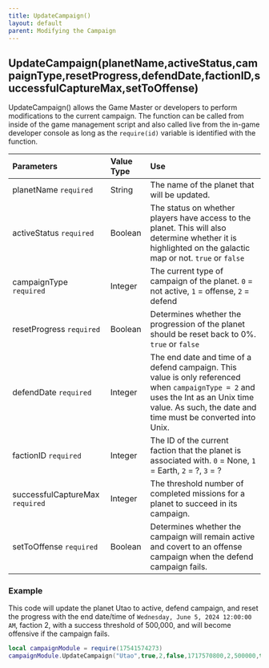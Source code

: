 ```yaml
---
title: UpdateCampaign()
layout: default
parent: Modifying the Campaign
---
```


<h2>UpdateCampaign(planetName,activeStatus,campaignType,resetProgress,defendDate,factionID,successfulCaptureMax,setToOffense)</h2>

UpdateCampaign() allows the Game Master or developers to perform modifications to the current campaign. The function can be called from inside of the game management script and also called live from the in-game developer console as long as the `require(id)` variable is identified with the function.

| Parameters     | Value Type | Use          |
|:---------------|:-----------|:-------------|
| planetName `required` | String     | The name of the planet that will be updated. |
| activeStatus `required`   | Boolean    | The status on whether players have access to the planet. This will also determine whether it is highlighted on the galactic map or not. `true` or `false` |
| campaignType `required`   | Integer        | The current type of campaign of the planet. `0` = not active, `1` = offense, `2` = defend |
| resetProgress `required`  | Boolean    | Determines whether the progression of the planet should be reset back to 0%. `true` or `false` |
| defendDate `required`     | Integer        | The end date and time of a defend campaign. This value is only referenced when `campaignType = 2` and uses the Int as an Unix time value. As such, the date and time must be converted into Unix. |
| factionID `required`     | Integer        | The ID of the current faction that the planet is associated with. `0` = None, `1` = Earth, `2` = ?, `3` = ? |
| successfulCaptureMax `required`     | Integer        | The threshold number of completed missions for a planet to succeed in its campaign. |
| setToOffense `required` | Boolean | Determines whether the campaign will remain active and covert to an offense campaign when the defend campaign fails. |

<h3>Example</h3>

This code will update the planet Utao to active, defend campaign, and reset the progress with the end date/time of `Wednesday, June 5, 2024 12:00:00 AM`, faction 2, with a success threshold of 500,000, and will become offensive if the campaign fails.

```lua
local campaignModule = require(17541574273)
campaignModule.UpdateCampaign("Utao",true,2,false,1717570800,2,500000,true)
```
